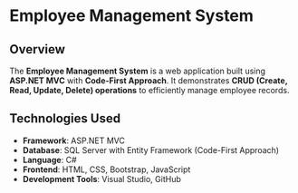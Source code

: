 # Employee Management System

## Overview
The **Employee Management System** is a web application built using **ASP.NET MVC** with **Code-First Approach**. It demonstrates **CRUD (Create, Read, Update, Delete) operations** to efficiently manage employee records. 

## Technologies Used
- **Framework**: ASP.NET MVC
- **Database**: SQL Server with Entity Framework (Code-First Approach)
- **Language**: C#
- **Frontend**: HTML, CSS, Bootstrap, JavaScript
- **Development Tools**: Visual Studio, GitHub
